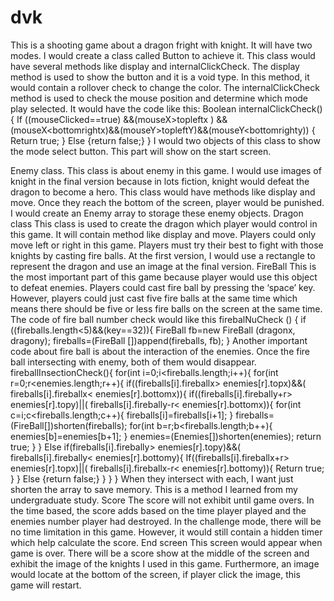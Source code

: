 # dvk
This is a shooting game about a dragon fright with knight. It will have two modes. I would create a class called Button to achieve it. This class would have several methods like display and internalClickCheck.
The display method is used to show the button and it is a void type. In this method, it would contain a rollover check to change the color.
The internalClickCheck method is used to check the mouse position and determine which mode play selected. It would have the code like this:
		Boolean internalClickCheck() {
			If ((mouseClicked==true) &&(mouseX>topleftx ) &&(mouseX<bottomrightx)&&(mouseY>topleftY)&&(mouseY<bottomrighty))
				{
					Return true;
				}
			Else {return false;}
			}
I would two objects of this class to show the mode select button. This part will show on the start screen.

Enemy class.
This class is about enemy in this game. I would use images of knight in the final version because in lots fiction, knight would defeat the dragon to become a hero. This class would have methods like display and move. Once they reach the bottom of the screen, player would be punished.
I would create an Enemy array to storage these enemy objects.
Dragon class
This class is used to create the dragon which player would control in this game. It will contain method like display and move. Players could only move left or right in this game. Players must try their best to fight with those knights by casting fire balls.
At the first version, I would use a rectangle to represent the dragon and use an image at the final version.
FireBall
This is the most important part of this game because player would use this object to defeat enemies. Players could cast fire ball by pressing the ‘space’ key. However, players could just cast five fire balls at the same time which means there should be five or less fire balls on the screen at the same time.
The code of fire ball number check would like this
		firebalNuCheck ()
			{
				if ((fireballs.length<5)&&(key==32)){
				FireBall fb=new FireBall (dragonx, dragony);
				fireballs=(FireBall [])append(fireballs, fb);
			}
Another important code about fire ball is about the interaction of the enemies. Once the fire ball intersecting with enemy, both of them would disappear. 
	fireballInsectionCheck(){
		for(int i=0;i<fireballs.length;i++){
		for(int r=0;r<enemies.length;r++){
			if((fireballs[i].fireballx> enemies[r].topx)&&( fireballs[i].fireballx< enemies[r].bottomx)){
				if((fireballs[i].firebally+r> enemies[r].topy)||( fireballs[i].firebally-r< enemies[r].bottomx)){
					for(int c=i;c<fireballs.length;c++){
						fireballs[i]=fireballs[i+1];
					}
					fireballs=(FireBall[])shorten(fireballs);
					for(int b=r;b<fireballs.length;b++){
						enemies[b]=enemies[b+1];
					}
					enemies=(Enemies[])shorten(enemies);
					return true;
				}
			}
			Else if(fireballs[i].firebally> enemies[r].topy)&&( fireballs[i].firebally< enemies[r].bottomy){
				If((fireballs[i].fireballx+r> enemies[r].topx)||( fireballs[i].fireballx-r< enemies[r].bottomy)){
					Return true;
				}
			}
			Else {return false;}
			}
		}
	}
When they intersect with each, I want just shorten the array to save memory. This is a method I learned from my undergraduate study.
Score
The score will not exhibit until game overs. In the time based, the score adds based on the time player played and the enemies number player had destroyed.
In the challenge mode, there will be no time limitation in this game. However, it would still contain a hidden timer which help calculate the score.
End screen
This screen would appear when game is over. There will be a score show at the middle of the screen and exhibit the image of the knights I used in this game. 
Furthermore, an image would locate at the bottom of the screen, if player click the image, this game will restart.

